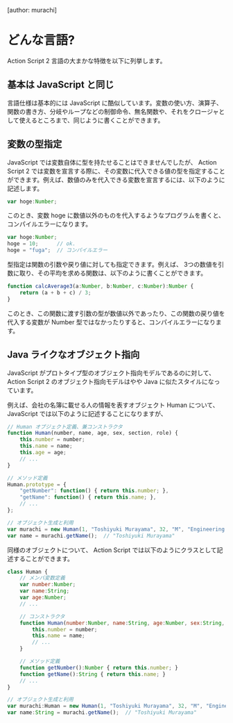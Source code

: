 [author: murachi]
# どんな言語?

Action Script 2 言語の大まかな特徴を以下に列挙します。

## 基本は JavaScript と同じ

言語仕様は基本的には JavaScript に酷似しています。変数の使い方、演算子、関数の書き方、分岐やループなどの制御命令、無名関数や、それをクロージャとして使えるところまで、同じように書くことができます。

## 変数の型指定

JavaScript では変数自体に型を持たせることはできませんでしたが、 Action Script 2 では変数を宣言する際に、その変数に代入できる値の型を指定することができます。例えば、数値のみを代入できる変数を宣言するには、以下のように記述します。

```js
var hoge:Number;
```

このとき、変数 hoge に数値以外のものを代入するようなプログラムを書くと、コンパイルエラーになります。

```js
var hoge:Number;
hoge = 10;      // ok.
hoge = "fuga";  // コンパイルエラー
```

型指定は関数の引数や戻り値に対しても指定できます。例えば、 3つの数値を引数に取り、その平均を求める関数は、以下のように書くことができます。

```js
function calcAverage3(a:Number, b:Number, c:Number):Number {
    return (a + b + c) / 3;
}
```

このとき、この関数に渡す引数の型が数値以外であったり、この関数の戻り値を代入する変数が Number 型ではなかったりすると、コンパイルエラーになります。

## Java ライクなオブジェクト指向

JavaScript がプロトタイプ型のオブジェクト指向モデルであるのに対して、 Action Script 2 のオブジェクト指向モデルはやや Java に似たスタイルになっています。

例えば、会社の名簿に載せる人の情報を表すオブジェクト Human について、 JavaScript では以下のように記述することになりますが、

```js
// Human オブジェクト定義、兼コンストラクタ
function Human(number, name, age, sex, section, role) {
    this.number = number;
    this.name = name;
    this.age = age;
    // ...
}

// メソッド定義
Human.prototype = {
    "getNumber": function() { return this.number; },
    "getName": function() { return this.name; },
    // ...
};

// オブジェクト生成と利用
var murachi = new Human(1, "Toshiyuki Murayama", 32, "M", "Engineering Department", "President");
var name = murachi.getName();  // "Toshiyuki Murayama"
```

同様のオブジェクトについて、 Action Script では以下のようにクラスとして記述することができます。

```js
class Human {
    // メンバ変数定義
    var number:Number;
    var name:String;
    var age:Number;
    // ...

    // コンストラクタ
    function Human(number:Number, name:String, age:Number, sex:String, section:String, role:String) {
        this.number = number;
        this.name = name;
        // ...
    }

    // メソッド定義
    function getNumber():Number { return this.number; }
    function getName():String { return this.name; }
    // ...
}

// オブジェクト生成と利用
var murachi:Human = new Human(1, "Toshiyuki Murayama", 32, "M", "Engineering Department", "President");
var name:String = murachi.getName();  // "Toshiyuki Murayama"
```
